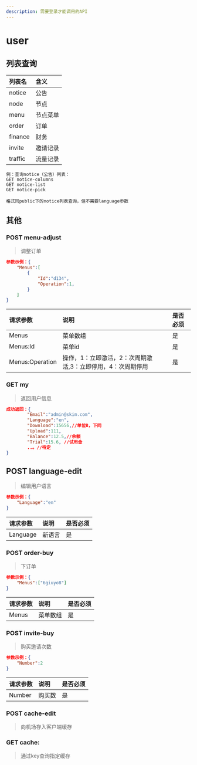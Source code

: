 ```yaml
---
description: 需要登录才能调用的API
---
```

# user
## 列表查询
| 列表名 | 含义 |
| :- | :- |
| notice | 公告 |
| node | 节点 |
| menu | 节点菜单 |
| order | 订单 |
| finance | 财务 |
| invite | 邀请记录 |
| traffic | 流量记录 |
```
例：查询notice（公告）列表：
GET notice-columns
GET notice-list
GET notice-pick

格式同public下的notice列表查询，但不需要language参数
```
## 其他
### POST menu-adjust
>调整订单
```json
参数示例：{
    "Menus":[
        {
            "Id":"d134",
            "Operation":1,
        }
    ]
}
```
| 请求参数 | 说明 | 是否必须 |
| :- | :- | :- |
| Menus | 菜单数组 | 是 |
| Menus:Id | 菜单id | 是 |
| Menus:Operation | 操作，1：立即激活，2：次周期激活,3：立即停用，4：次周期停用 | 是 |
### GET my
>返回用户信息
```json
成功返回：{
		"Email":"admin@skim.com",
		"Language":"en",
		"Download":15656,//单位B，下同
		"Upload":111,
		"Balance":12.5,//余额
		"Trial":15.6, //试用金
		..。//待定
}
```
## POST language-edit
>编辑用户语言
```json
参数示例：{
    "Language":"en"
}
```
| 请求参数 | 说明 | 是否必须 |
| :- | :- | :- |
| Language | 新语言 | 是 |
### POST order-buy
>下订单
```json
参数示例：{
    "Menus":["6giuyo8"]
}
```
| 请求参数 | 说明 | 是否必须 |
| :- | :- | :- |
| Menus | 菜单数组 | 是 |
### POST invite-buy
>购买邀请次数
```json
参数示例：{
    "Number":2
}
```
| 请求参数 | 说明 | 是否必须 |
| :- | :- | :- |
| Number | 购买数 | 是 |
### POST cache-edit
>向机场存入客户端缓存
### GET cache:
>通过key查询指定缓存